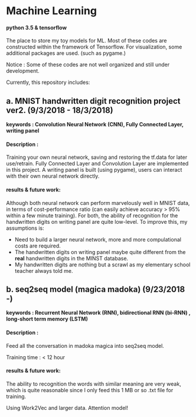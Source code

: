 # Machine Learning 
#### python 3.5 & tensorflow
The place to store my toy models for ML. 
Most of these codes are constructed within the framework of Tensorflow.
For visualization, some additional packages are used. (such as pygame.) 

Notice : Some of these codes are not well organized and still under development.

Currently, this repository includes:


## a. MNIST handwritten digit recognition project ver2.  (9/3/2018 - 18/3/2018)

**keywords : Convolution Neural Network (CNN), Fully Connected Layer, writing panel**

#### Description : 

Training your own neural network, saving and restoring the tf.data for later use/retrain.
Fully Connected Layer and Convolution Layer are implemented in this project.
A writing panel is built (using pygame), users can interact with their own neural network directly. 

#### results & future work: 

Although both neural network can perform marvelously well in MNIST data, in terms of cost-performance ratio
(can easily achieve accuracy > 95% within a few minute training).
For both, the ability of recognition for the handwritten digits on writing panel are quite low-level.
To improve this, my assumptions is:
- Need to build a larger neural network, more and more compulational costs are required.
- The handwritten digits on writing panel maybe quite different from the **real** handwritten digits in the MINST database. 
- My handwritten digits are nothing but a scrawl as my elementary school teacher always told me.



## b. seq2seq model (magica madoka)   (9/23/2018 -)

**keywords : Recurrent Neural Network (RNN), bidirectional RNN (bi-RNN) , long-short term memory (LSTM)**

#### Description : 

Feed all the conversation in madoka magica into seq2seq model.

Training time : < 12 hour 

#### results & future work: 

The ability to recognition the words with similar meaning are very weak, which is quite reasonable since I only feed this 1 MB or so .txt file for training.

Using Work2Vec and larger data.
Attention model!
